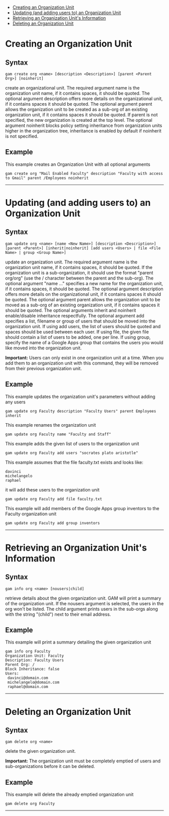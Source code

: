 - [Creating an Organization Unit](#creating-an-organization-unit)
- [Updating (and adding users to) an Organization Unit](#updating-and-adding-users-to-an-organization-unit)
- [Retrieving an Organization Unit's Information](#retrieving-an-organization-units-information)
- [Deleting an Organization Unit](#deleting-an-organization-unit)

# Creating an Organization Unit
## Syntax
```
gam create org <name> [description <Description>] [parent <Parent Org>] [noinherit]
```
create an organizational unit. The required argument name is the organization unit name, if it contains spaces, it should be quoted. The optional argument description offers more details on the organizational unit, if it contains spaces it should be quoted. The optional argument parent allows the organization unit to be created as a sub-org of an existing organization unit, if it contains spaces it should be quoted. If parent is not specified, the new organization is created at the top level. The optional argument noinherit blocks policy setting inheritance from organization units higher in the organization tree, inheritance is enabled by default if noinherit is not specified.

## Example
This example creates an Organization Unit with all optional arguments

```
gam create org "Mail Enabled Faculty" description "Faculty with access to Gmail" parent /Employees noinherit
```

---


# Updating (and adding users to) an Organization Unit
## Syntax
```
gam update org <name> [name <New Name>] [description <Description>] [parent <Parent>] [inherit|noinherit] [add users <Users> | file <File Name> | group <Group Name>]
```
update an organization unit. The required argument name is the organization unit name, if it contains spaces, it should be quoted. If the organization unit is a sub-organization, it should use the format "parent org/org" (use the / character between the parent and the sub-org). The optional argument "name ..." specifies a new name for the organization unit, if it contains spaces, it should be quoted. The optional argument description offers more details on the organizational unit, if it contains spaces it should be quoted. The optional argument parent allows the organization unit to be moved as a sub-org of an existing organization unit, if it contains spaces it should be quoted. The optional arguments inherit and noinherit enable/disable inheritance respectfully. The optional argument add specifies a list, filename or group of users that should be moved into the organization unit. If using add users, the list of users should be quoted and spaces should be used between each user. If using file, the given file should contain a list of users to be added, one per line. If using group, specify the name of a Google Apps group that contains the users you would like moved into the organization unit.

**Important:** Users can only exist in one organization unit at a time. When you add them to an organization unit with this command, they will be removed from their previous organization unit.

## Example
This example updates the organization unit's parameters without adding any users
```
gam update org Faculty description "Faculty Users" parent Employees inherit
```

This example renames the organization unit
```
gam update org Faculty name "Faculty and Staff"
```

This example adds the given list of users to the organization unit
```
gam update org Faculty add users "socrates plato aristotle"
```

This example assumes that the file faculty.txt exists and looks like:
```
davinci
michelangelo
raphael
```
it will add these users to the organization unit
```
gam update org Faculty add file faculty.txt
```

This example will add members of the Google Apps group inventors to the Faculty organization unit
```
gam update org Faculty add group inventors
```

---


# Retrieving an Organization Unit's Information
## Syntax
```
gam info org <name> [nousers|child]
```
retrieve details about the given organization unit. GAM will print a summary of the organization unit. If the nousers argument is selected, the users in the org won't be listed. The child argument prints users in the sub-orgs along with the string "(child") next to their email address.

## Example
This example will print a summary detailing the given organization unit
```
gam info org Faculty
Organization Unit: Faculty
Description: Faculty Users
Parent Org: /
Block Inheritance: false
Users:
 davinci@domain.com
 michelangelo@domain.com
 raphael@domain.com
```

---


# Deleting an Organization Unit
## Syntax
```
gam delete org <name>
```
delete the given organization unit.

**Important:** The organization unit must be completely emptied of users and sub-organizations before it can be deleted.

## Example
This example will delete the already emptied organization unit
```
gam delete org Faculty
```

---
